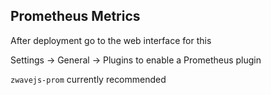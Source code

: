 ## Prometheus Metrics

After deployment go to the web interface for this

Settings -> General -> Plugins to enable a Prometheus plugin

`zwavejs-prom` currently recommended
